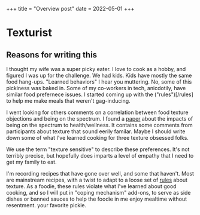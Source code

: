 +++
title = "Overview post"
date = 2022-05-01
+++

# Texturist


## Reasons for writing this

I thought my wife was a super picky eater.  I love to cook as a hobby, and figured I was up for the challenge.  We had kids.
Kids have mostly the same food hang-ups. "Learned behaviors" I hear you muttering.  No, some of this pickiness was baked in.  Some of my co-workers in tech, anicdotily,
 have similar food prefernece issues.  I started coming up with the ("rules")[/rules] to help me make meals that weren't gag-inducing.

I went looking for others comments on a correlation between food texture objections and being on the spectrum.  I found a [paper](https://www.ncbi.nlm.nih.gov/pmc/articles/PMC6715205/) about the impacts of being on the spectrum to health/wellness. It contains some comments
from participants about texture that sound eerily familar. Maybe I should write down some of what I've learned cooking for three texture obsessed folks.

We use the term "texture sensitive" to describe these preferences.
It's not terribly precise, but hopefully does imparts a level of empathy that I need to get my family to eat.

I'm recording recipes that have gone over well, and some that haven't. Most are mainstream recipes, with a twist to adapt to a loose set of [rules](/rules) about texture.  As a foodie, these rules violate
 what I've learned about good cooking, and so I will put in "coping mechanism" add-ons, to serve as side dishes or banned sauces to help the foodie in me enjoy mealtime without resentment.
 your favorite pickle.

